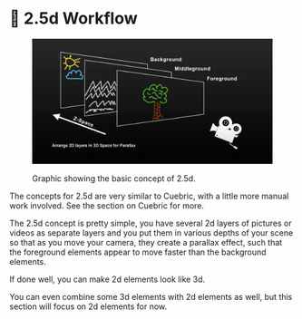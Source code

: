 # 🧊 2.5d Workflow

<figure><img src="../.gitbook/assets/image.png" alt=""><figcaption><p>Graphic showing the basic concept of 2.5d. </p></figcaption></figure>

The concepts for 2.5d are very similar to Cuebric, with a little more manual work involved. See the section on Cuebric for more.&#x20;

The 2.5d concept is pretty simple, you have several 2d layers of pictures or videos as separate layers and you put them in various depths of your scene so that as you move your camera, they create a parallax effect, such that the foreground elements appear to move faster than the background elements.&#x20;

If done well, you can make 2d elements look like 3d.&#x20;

You can even combine some 3d elements with 2d elements as well, but this section will focus on 2d elements for now.&#x20;
